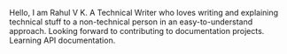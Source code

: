 Hello, I am Rahul V K.
A Technical Writer who
loves writing and explaining technical stuff to a non-technical person in an easy-to-understand approach.
Looking forward to contributing to documentation projects.
Learning API documentation.

